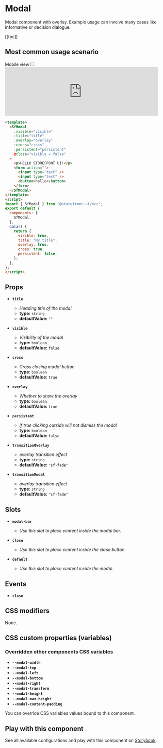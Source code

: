 # Modal

Modal component with overlay. Example usage can involve many cases like informative or decision dialogue.

[[toc]]

## Most common usage scenario

<div class="vuepress-mobile">
    <label for="vuepress-mobile" class="vuepress-mobile-label">Mobile view</label><input id="vuepress-mobile" type="checkbox" class="vuepress-mobile-checkbox">
    <iframe class="storybook-iframe" src="https://storybook.storefrontui.io/iframe.html?id=molecules-modal--common" style="width: 100%; border: 0; border-bottom: 1px solid #eee;height: 10rem"></iframe>
  </div>

```html
<template>
  <SfModal
    :visible="visible"
    :title="title"
    :overlay="overlay"
    :cross="cross"
    :persistent="persistent"
    @close="visible = false"
  >
    <p>HELLO STOREFRONT UI!</p>
    <form action="">
      <input type="text" />
      <input type="text" />
      <button>hello</button>
    </form>
  </SfModal>
</template>
<script>
import { SfModal } from "@storefront-ui/vue";
export default {
  components: {
    SfModal,
  },
  data() {
    return {
      visible: true,
      title: "My title",
      overlay: true,
      cross: true,
      persistent: false,
    };
  },
};
</script>
```

## Props

- **`title`**
  - _Heading title of the modal_
  - **type:** `string`
  - **defaultValue:** `""`

- **`visible`**
  - _Visibility of the modal_
  - **type:** `boolean`
  - **defaultValue:** `false`

- **`cross`**
  - _Cross closing modal button_
  - **type:** `boolean`
  - **defaultValue:** `true`

- **`overlay`**
  - _Whether to show the overlay_
  - **type:** `boolean`
  - **defaultValue:** `true`

- **`persistent`**
  - _If true clicking outside will not dismiss the modal_
  - **type:** `boolean`
  - **defaultValue:** `false`

- **`transitionOverlay`**
  - _overlay transition effect_
  - **type:** `string`
  - **defaultValue:** `"sf-fade"`

- **`transitionModal`**
  - _overlay transition effect_
  - **type:** `string`
  - **defaultValue:** `"sf-fade"`

## Slots

- **`modal-bar`**
  - _Use this slot to place content inside the modal bar._

- **`close`**
  - _Use this slot to place content inside the close button._

- **`default`**
  - _Use this slot to place content inside the modal._

## Events

- **`close`**

## CSS modifiers

None.

## CSS custom properties (variables)

### Overridden other components CSS variables 
- **`--modal-width`**
- **`--modal-top`**
- **`--modal-left`**
- **`--modal-bottom`**
- **`--modal-right`**
- **`--modal-transform`**
- **`--modal-height`**
- **`--modal-max-height`**
- **`--modal-content-padding`**


You can override CSS variables values bound to this component.

<!-- No _internal components -->

## Play with this component

See all available configurations and play with this component on <a href="https://storybook.storefrontui.io/?path=/story/molecules-modal--common">Storybook</a>.
